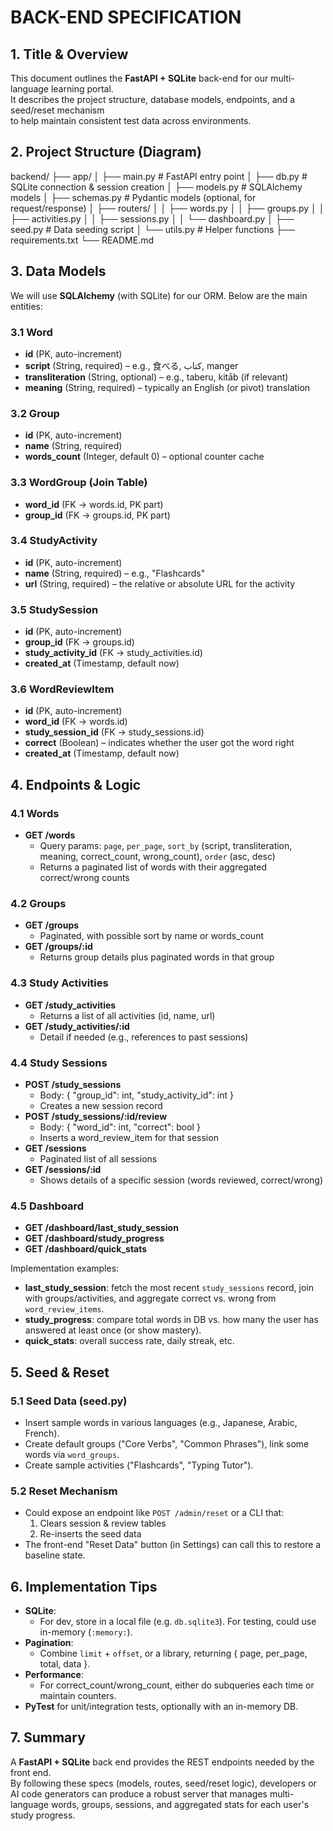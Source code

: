 # BACK-END SPECIFICATION

## 1. Title & Overview

This document outlines the **FastAPI + SQLite** back-end for our multi-language learning portal.  
It describes the project structure, database models, endpoints, and a seed/reset mechanism  
to help maintain consistent test data across environments.

## 2. Project Structure (Diagram)

backend/
├── app/
│   ├── main.py           # FastAPI entry point
│   ├── db.py             # SQLite connection & session creation
│   ├── models.py         # SQLAlchemy models
│   ├── schemas.py        # Pydantic models (optional, for request/response)
│   ├── routers/
│   │   ├── words.py
│   │   ├── groups.py
│   │   ├── activities.py
│   │   ├── sessions.py
│   │   └── dashboard.py
│   ├── seed.py           # Data seeding script
│   └── utils.py          # Helper functions
├── requirements.txt
└── README.md

## 3. Data Models

We will use **SQLAlchemy** (with SQLite) for our ORM. Below are the main entities:

### 3.1 Word
- **id** (PK, auto-increment)  
- **script** (String, required) – e.g., 食べる, كتاب, manger  
- **transliteration** (String, optional) – e.g., taberu, kitāb (if relevant)  
- **meaning** (String, required) – typically an English (or pivot) translation  

### 3.2 Group
- **id** (PK, auto-increment)  
- **name** (String, required)  
- **words_count** (Integer, default 0) – optional counter cache  

### 3.3 WordGroup (Join Table)
- **word_id** (FK → words.id, PK part)  
- **group_id** (FK → groups.id, PK part)

### 3.4 StudyActivity
- **id** (PK, auto-increment)  
- **name** (String, required) – e.g., "Flashcards"  
- **url** (String, required) – the relative or absolute URL for the activity

### 3.5 StudySession
- **id** (PK, auto-increment)  
- **group_id** (FK → groups.id)  
- **study_activity_id** (FK → study_activities.id)  
- **created_at** (Timestamp, default now)

### 3.6 WordReviewItem
- **id** (PK, auto-increment)  
- **word_id** (FK → words.id)  
- **study_session_id** (FK → study_sessions.id)  
- **correct** (Boolean) – indicates whether the user got the word right  
- **created_at** (Timestamp, default now)


## 4. Endpoints & Logic

### 4.1 Words
- **GET /words**  
  - Query params: `page`, `per_page`, `sort_by` (script, transliteration, meaning, correct_count, wrong_count), `order` (asc, desc)  
  - Returns a paginated list of words with their aggregated correct/wrong counts  

### 4.2 Groups
- **GET /groups**  
  - Paginated, with possible sort by name or words_count  
- **GET /groups/:id**  
  - Returns group details plus paginated words in that group  

### 4.3 Study Activities
- **GET /study_activities**  
  - Returns a list of all activities (id, name, url)  
- **GET /study_activities/:id**  
  - Detail if needed (e.g., references to past sessions)

### 4.4 Study Sessions
- **POST /study_sessions**  
  - Body: { "group_id": int, "study_activity_id": int }  
  - Creates a new session record  
- **POST /study_sessions/:id/review**  
  - Body: { "word_id": int, "correct": bool }  
  - Inserts a word_review_item for that session  
- **GET /sessions**  
  - Paginated list of all sessions  
- **GET /sessions/:id**  
  - Shows details of a specific session (words reviewed, correct/wrong)

### 4.5 Dashboard
- **GET /dashboard/last_study_session**  
- **GET /dashboard/study_progress**  
- **GET /dashboard/quick_stats**  

Implementation examples:
- **last_study_session**: fetch the most recent `study_sessions` record, join with groups/activities, and aggregate correct vs. wrong from `word_review_items`.
- **study_progress**: compare total words in DB vs. how many the user has answered at least once (or show mastery).
- **quick_stats**: overall success rate, daily streak, etc.

## 5. Seed & Reset

### 5.1 Seed Data (seed.py)
- Insert sample words in various languages (e.g., Japanese, Arabic, French).
- Create default groups ("Core Verbs", "Common Phrases"), link some words via `word_groups`.
- Create sample activities ("Flashcards", "Typing Tutor").

### 5.2 Reset Mechanism
- Could expose an endpoint like `POST /admin/reset` or a CLI that:
  1. Clears session & review tables  
  2. Re-inserts the seed data  
- The front-end "Reset Data" button (in Settings) can call this to restore a baseline state.

## 6. Implementation Tips

- **SQLite**:  
  - For dev, store in a local file (e.g. `db.sqlite3`). For testing, could use in-memory (`:memory:`).
- **Pagination**:  
  - Combine `limit` + `offset`, or a library, returning { page, per_page, total, data }.
- **Performance**:  
  - For correct_count/wrong_count, either do subqueries each time or maintain counters. 
- **PyTest** for unit/integration tests, optionally with an in-memory DB.

## 7. Summary

A **FastAPI + SQLite** back end provides the REST endpoints needed by the front end.  
By following these specs (models, routes, seed/reset logic), developers or AI code generators can produce a robust server that manages multi-language words, groups, sessions, and aggregated stats for each user's study progress.
